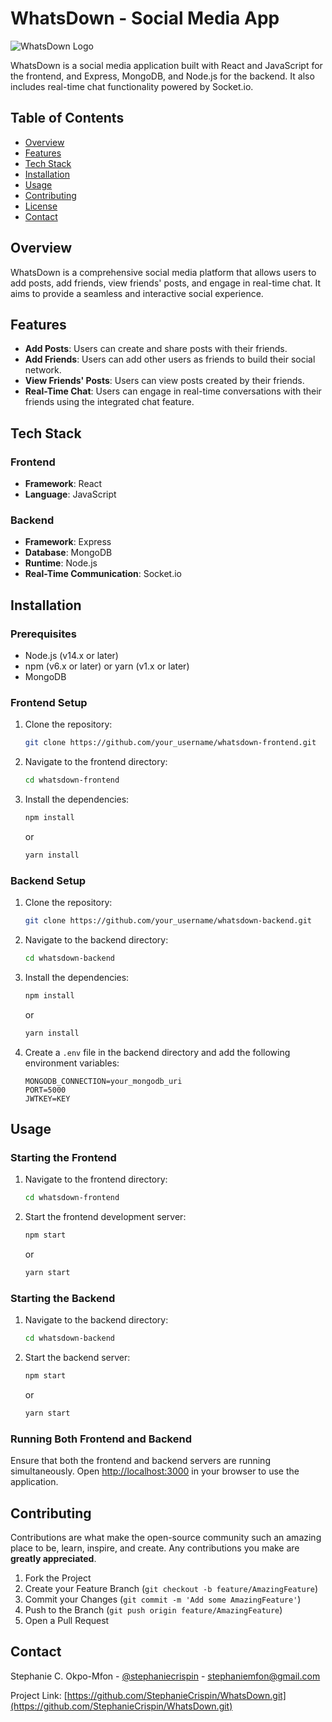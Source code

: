 # WhatsDown - Social Media App

![WhatsDown Logo](path_to_logo_image)

WhatsDown is a social media application built with React and JavaScript for the frontend, and Express, MongoDB, and Node.js for the backend. It also includes real-time chat functionality powered by Socket.io.

## Table of Contents

- [Overview](#overview)
- [Features](#features)
- [Tech Stack](#tech-stack)
- [Installation](#installation)
- [Usage](#usage)
- [Contributing](#contributing)
- [License](#license)
- [Contact](#contact)

## Overview

WhatsDown is a comprehensive social media platform that allows users to add posts, add friends, view friends' posts, and engage in real-time chat. It aims to provide a seamless and interactive social experience.

## Features

- **Add Posts**: Users can create and share posts with their friends.
- **Add Friends**: Users can add other users as friends to build their social network.
- **View Friends' Posts**: Users can view posts created by their friends.
- **Real-Time Chat**: Users can engage in real-time conversations with their friends using the integrated chat feature.

## Tech Stack

### Frontend

- **Framework**: React
- **Language**: JavaScript

### Backend

- **Framework**: Express
- **Database**: MongoDB
- **Runtime**: Node.js
- **Real-Time Communication**: Socket.io

## Installation

### Prerequisites

- Node.js (v14.x or later)
- npm (v6.x or later) or yarn (v1.x or later)
- MongoDB

### Frontend Setup

1. Clone the repository:
   ```sh
   git clone https://github.com/your_username/whatsdown-frontend.git
   ```
2. Navigate to the frontend directory:
   ```sh
   cd whatsdown-frontend
   ```
3. Install the dependencies:
   ```sh
   npm install
   ```
   or
   ```sh
   yarn install
   ```

### Backend Setup

1. Clone the repository:
   ```sh
   git clone https://github.com/your_username/whatsdown-backend.git
   ```
2. Navigate to the backend directory:
   ```sh
   cd whatsdown-backend
   ```
3. Install the dependencies:
   ```sh
   npm install
   ```
   or
   ```sh
   yarn install
   ```
4. Create a `.env` file in the backend directory and add the following environment variables:
   ```env
   MONGODB_CONNECTION=your_mongodb_uri
   PORT=5000
   JWTKEY=KEY
   ```

## Usage

### Starting the Frontend

1. Navigate to the frontend directory:
   ```sh
   cd whatsdown-frontend
   ```
2. Start the frontend development server:
   ```sh
   npm start
   ```
   or
   ```sh
   yarn start
   ```

### Starting the Backend

1. Navigate to the backend directory:
   ```sh
   cd whatsdown-backend
   ```
2. Start the backend server:
   ```sh
   npm start
   ```
   or
   ```sh
   yarn start
   ```

### Running Both Frontend and Backend

Ensure that both the frontend and backend servers are running simultaneously. Open [http://localhost:3000](http://localhost:3000) in your browser to use the application.

## Contributing

Contributions are what make the open-source community such an amazing place to be, learn, inspire, and create. Any contributions you make are **greatly appreciated**.

1. Fork the Project
2. Create your Feature Branch (`git checkout -b feature/AmazingFeature`)
3. Commit your Changes (`git commit -m 'Add some AmazingFeature'`)
4. Push to the Branch (`git push origin feature/AmazingFeature`)
5. Open a Pull Request

## Contact

Stephanie C. Okpo-Mfon - [@stephaniecrispin](https://www.instagram.com/stephaniecrispin/) - stephaniemfon@gmail.com

Project Link: [https://github.com/StephanieCrispin/WhatsDown.git](https://github.com/StephanieCrispin/WhatsDown.git)
